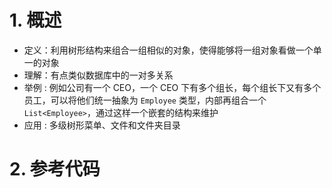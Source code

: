 

# 1. 概述

- 定义：利用树形结构来组合一组相似的对象，使得能够将一组对象看做一个单一的对象
- 理解：有点类似数据库中的一对多关系
- 举例 : 例如公司有一个 CEO，一个 CEO 下有多个组长，每个组长下又有多个员工，可以将他们统一抽象为 `Employee` 类型，内部再组合一个 `List<Employee>`，通过这样一个嵌套的结构来维护
- 应用 : 多级树形菜单、文件和文件夹目录

# 2. 参考代码